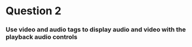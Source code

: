 # Question 2
### Use video and audio tags to display audio and video with the playback audio controls
